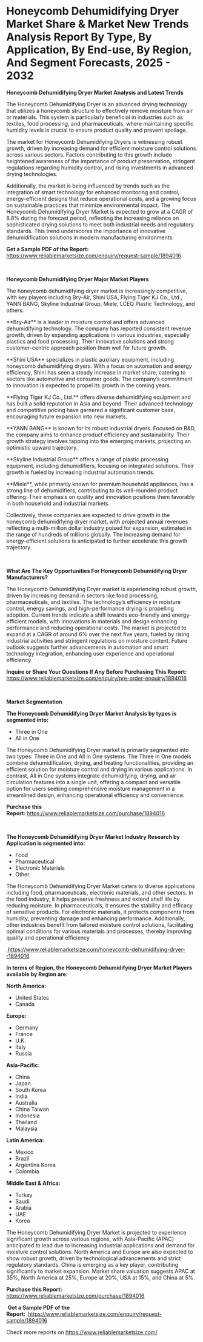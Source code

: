 <p><h1>Honeycomb Dehumidifying Dryer Market Share & Market New Trends Analysis Report By Type, By Application, By End-use, By Region, And Segment Forecasts, 2025 - 2032</h1></p><p><strong>Honeycomb Dehumidifying Dryer Market Analysis and Latest Trends</strong></p>
<p><p>The Honeycomb Dehumidifying Dryer is an advanced drying technology that utilizes a honeycomb structure to effectively remove moisture from air or materials. This system is particularly beneficial in industries such as textiles, food processing, and pharmaceuticals, where maintaining specific humidity levels is crucial to ensure product quality and prevent spoilage. </p><p>The market for Honeycomb Dehumidifying Dryers is witnessing robust growth, driven by increasing demand for efficient moisture control solutions across various sectors. Factors contributing to this growth include heightened awareness of the importance of product preservation, stringent regulations regarding humidity control, and rising investments in advanced drying technologies. </p><p>Additionally, the market is being influenced by trends such as the integration of smart technology for enhanced monitoring and control, energy-efficient designs that reduce operational costs, and a growing focus on sustainable practices that minimize environmental impact. The Honeycomb Dehumidifying Dryer Market is expected to grow at a CAGR of 8.8% during the forecast period, reflecting the increasing reliance on sophisticated drying solutions to meet both industrial needs and regulatory standards. This trend underscores the importance of innovative dehumidification solutions in modern manufacturing environments.</p></p>
<p><strong>Get a Sample PDF of the Report:&nbsp;</strong> <a href="https://www.reliablemarketsize.com/enquiry/request-sample/1894016?utm_campaign=2393&utm_medium=2&utm_source=Github&utm_content=ia&utm_term=01032025&utm_id=honeycomb-dehumidifying-dryer">https://www.reliablemarketsize.com/enquiry/request-sample/1894016</a></p>
<p>&nbsp;</p>
<p><strong>Honeycomb Dehumidifying Dryer Major Market Players</strong></p>
<p><p>The honeycomb dehumidifying dryer market is increasingly competitive, with key players including Bry-Air, Shini USA, Flying Tiger KJ Co., Ltd., YANN BANG, Skyline Industrial Group, Miele, LCEQ Plastic Technology, and others.</p><p>**Bry-Air** is a leader in moisture control and offers advanced dehumidifying technology. The company has reported consistent revenue growth, driven by expanding applications in various industries, especially plastics and food processing. Their innovative solutions and strong customer-centric approach position them well for future growth.</p><p>**Shini USA** specializes in plastic auxiliary equipment, including honeycomb dehumidifying dryers. With a focus on automation and energy efficiency, Shini has seen a steady increase in market share, catering to sectors like automotive and consumer goods. The company’s commitment to innovation is expected to propel its growth in the coming years.</p><p>**Flying Tiger KJ Co., Ltd.** offers diverse dehumidifying equipment and has built a solid reputation in Asia and beyond. Their advanced technology and competitive pricing have garnered a significant customer base, encouraging future expansion into new markets.</p><p>**YANN BANG** is known for its robust industrial dryers. Focused on R&D, the company aims to enhance product efficiency and sustainability. Their growth strategy involves tapping into the emerging markets, projecting an optimistic upward trajectory.</p><p>**Skyline Industrial Group** offers a range of plastic processing equipment, including dehumidifiers, focusing on integrated solutions. Their growth is fueled by increasing industrial automation trends.</p><p>**Miele**, while primarily known for premium household appliances, has a strong line of dehumidifiers, contributing to its well-rounded product offering. Their emphasis on quality and innovation positions them favorably in both household and industrial markets.</p><p>Collectively, these companies are expected to drive growth in the honeycomb dehumidifying dryer market, with projected annual revenues reflecting a multi-million dollar industry poised for expansion, estimated in the range of hundreds of millions globally. The increasing demand for energy-efficient solutions is anticipated to further accelerate this growth trajectory.</p></p>
<p>&nbsp;</p>
<p><strong>What Are The Key Opportunities For Honeycomb Dehumidifying Dryer Manufacturers?</strong></p>
<p><p>The Honeycomb Dehumidifying Dryer market is experiencing robust growth, driven by increasing demand in sectors like food processing, pharmaceuticals, and textiles. The technology’s efficiency in moisture control, energy savings, and high-performance drying is propelling adoption. Current trends indicate a shift towards eco-friendly and energy-efficient models, with innovations in materials and design enhancing performance and reducing operational costs. The market is projected to expand at a CAGR of around 6% over the next five years, fueled by rising industrial activities and stringent regulations on moisture content. Future outlook suggests further advancements in automation and smart technology integration, enhancing user experience and operational efficiency.</p></p>
<p><strong>Inquire or Share Your Questions If Any Before Purchasing This Report:</strong> <a href="https://www.reliablemarketsize.com/enquiry/pre-order-enquiry/1894016?utm_campaign=2393&utm_medium=2&utm_source=Github&utm_content=ia&utm_term=01032025&utm_id=honeycomb-dehumidifying-dryer">https://www.reliablemarketsize.com/enquiry/pre-order-enquiry/1894016</a></p>
<p>&nbsp;</p>
<p><strong>Market Segmentation</strong></p>
<p><strong>The Honeycomb Dehumidifying Dryer Market Analysis by types is segmented into:</strong></p>
<p><ul><li>Three in One</li><li>All in One</li></ul></p>
<p><p>The Honeycomb Dehumidifying Dryer market is primarily segmented into two types: Three in One and All in One systems. The Three in One models combine dehumidification, drying, and heating functionalities, providing an efficient solution for moisture control and drying in various applications. In contrast, All in One systems integrate dehumidifying, drying, and air circulation features into a single unit, offering a compact and versatile option for users seeking comprehensive moisture management in a streamlined design, enhancing operational efficiency and convenience.</p></p>
<p><strong>Purchase this Report:&nbsp;</strong><a href="https://www.reliablemarketsize.com/purchase/1894016?utm_campaign=2393&utm_medium=2&utm_source=Github&utm_content=ia&utm_term=01032025&utm_id=honeycomb-dehumidifying-dryer">https://www.reliablemarketsize.com/purchase/1894016</a></p>
<p>&nbsp;</p>
<p><strong>The Honeycomb Dehumidifying Dryer Market Industry Research by Application is segmented into:</strong></p>
<p><ul><li>Food</li><li>Pharmaceutical</li><li>Electronic Materials</li><li>Other</li></ul></p>
<p><p>The Honeycomb Dehumidifying Dryer Market caters to diverse applications including food, pharmaceuticals, electronic materials, and other sectors. In the food industry, it helps preserve freshness and extend shelf life by reducing moisture. In pharmaceuticals, it ensures the stability and efficacy of sensitive products. For electronic materials, it protects components from humidity, preventing damage and enhancing performance. Additionally, other industries benefit from tailored moisture control solutions, facilitating optimal conditions for various materials and processes, thereby improving quality and operational efficiency.</p></p>
<p><a href="https://www.reliablemarketsize.com/honeycomb-dehumidifying-dryer-r1894016?utm_campaign=2393&utm_medium=2&utm_source=Github&utm_content=ia&utm_term=01032025&utm_id=honeycomb-dehumidifying-dryer">&nbsp;https://www.reliablemarketsize.com/honeycomb-dehumidifying-dryer-r1894016</a></p>
<p><strong>In terms of Region, the Honeycomb Dehumidifying Dryer Market Players available by Region are:</strong></p>
<p>
    <p> <strong> North America: </strong>
        <ul>
            <li>United States</li>
            <li>Canada</li>
        </ul>
        </p> 
    <p> <strong> Europe: </strong>
        <ul>
            <li>Germany</li>
            <li>France</li>
            <li>U.K.</li>
            <li>Italy</li>
            <li>Russia</li>
        </ul>
        </p> 
    <p> <strong> Asia-Pacific: </strong>
        <ul>
            <li>China</li>
            <li>Japan</li>
            <li>South Korea</li>
            <li>India</li>
            <li>Australia</li>
            <li>China Taiwan</li>
            <li>Indonesia</li>
            <li>Thailand</li>
            <li>Malaysia</li>
        </ul>
        </p> 
    <p> <strong> Latin America: </strong>
        <ul>
            <li>Mexico</li>
            <li>Brazil</li>
            <li>Argentina Korea</li>
            <li>Colombia</li>
        </ul>
        </p> 
    <p> <strong> Middle East & Africa: </strong>
        <ul>
            <li>Turkey</li>
            <li>Saudi</li>
            <li>Arabia</li>
            <li>UAE</li>
            <li>Korea</li>
        </ul>
    </p>
    </p>
<p><p>The Honeycomb Dehumidifying Dryer Market is projected to experience significant growth across various regions, with Asia-Pacific (APAC) anticipated to lead due to increasing industrial applications and demand for moisture control solutions. North America and Europe are also expected to show robust growth, driven by technological advancements and strict regulatory standards. China is emerging as a key player, contributing significantly to market expansion. Market share valuation suggests APAC at 35%, North America at 25%, Europe at 20%, USA at 15%, and China at 5%.</p></p>
<p><strong>Purchase this Report: </strong><a href="https://www.reliablemarketsize.com/purchase/1894016?utm_campaign=2393&utm_medium=2&utm_source=Github&utm_content=ia&utm_term=01032025&utm_id=honeycomb-dehumidifying-dryer">https://www.reliablemarketsize.com/purchase/1894016</a></p>
<p>&nbsp;<strong>Get a Sample PDF of the Report:&nbsp;&nbsp;</strong><a href="https://www.reliablemarketsize.com/enquiry/request-sample/1894016?utm_campaign=2393&utm_medium=2&utm_source=Github&utm_content=ia&utm_term=01032025&utm_id=honeycomb-dehumidifying-dryer">https://www.reliablemarketsize.com/enquiry/request-sample/1894016</a></p>
<p><strong></strong></p>
<p>Check more reports on <a href="https://www.reliablemarketsize.com/?utm_campaign=2393&utm_medium=2&utm_source=Github&utm_content=ia&utm_term=01032025&utm_id=honeycomb-dehumidifying-dryer">https://www.reliablemarketsize.com/</a></p>